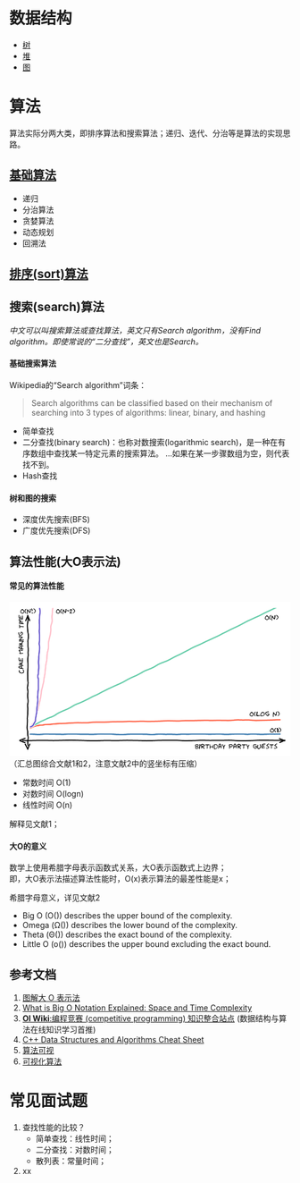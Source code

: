 
# 数据结构

- [树](trees.md)
- [堆](heap.md)
- [图](graph.md)

# 算法
算法实际分两大类，即排序算法和搜索算法；递归、迭代、分治等是算法的实现思路。

## [基础算法](base_algo.md)
- 递归
- 分治算法
- 贪婪算法
- 动态规划
- 回溯法

## [排序(sort)算法](sort.md)

## 搜索(search)算法
*中文可以叫搜索算法或查找算法，英文只有Search algorithm，没有Find algorithm。即使常说的“二分查找”，英文也是Search。*

#### 基础搜索算法
Wikipedia的“Search algorithm”词条：
> Search algorithms can be classified based on their mechanism of searching into 3 types of algorithms: linear, binary, and hashing

- 简单查找
- 二分查找(binary search)：也称对数搜索(logarithmic search)，是一种在有序数组中查找某一特定元素的搜索算法。 ...如果在某一步骤数组为空，则代表找不到。
- Hash查找
#### 树和图的搜索
- 深度优先搜索(BFS)
- 广度优先搜索(DFS)

## 算法性能(大O表示法)
#### 常见的算法性能
![perf](../images/algo_perf.png)  
（汇总图综合文献1和2，注意文献2中的竖坐标有压缩）

- 常数时间 O(1)
- 对数时间 O(logn)
- 线性时间 O(n)

解释见文献1；
#### 大O的意义
数学上使用希腊字母表示函数式关系，大O表示函数式上边界；  
即，大O表示法描述算法性能时，O(x)表示算法的最差性能是x；

希腊字母意义，详见文献2
- Big O (O()) describes the upper bound of the complexity.
- Omega (Ω()) describes the lower bound of the complexity.
- Theta (Θ()) describes the exact bound of the complexity.
- Little O (o()) describes the upper bound excluding the exact bound.

## 参考文档
1. [图解大 O 表示法](https://chinese.freecodecamp.org/news/big-o-notation/)
2. [What is Big O Notation Explained: Space and Time Complexity](https://www.freecodecamp.org/news/big-o-notation-why-it-matters-and-why-it-doesnt-1674cfa8a23c/)
3. [**OI Wiki**:编程竞赛 (competitive programming) 知识整合站点](https://oi-wiki.org/basic/) (数据结构与算法在线知识学习首推)
4. [C++ Data Structures and Algorithms Cheat Sheet](https://github.com/gibsjose/cpp-cheat-sheet/blob/master/Data%20Structures%20and%20Algorithms.md)
5. [算法可视](https://algorithm-visualizer.org)
6. [可视化算法](https://visualgo.net/en)

# 常见面试题
1. 查找性能的比较？ 
   - 简单查找：线性时间；
   - 二分查找：对数时间；
   - 散列表：常量时间；
2. xx
